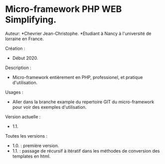 # Micro-framework PHP WEB Simplifying.

Auteur: 
*Chevrier Jean-Christophe.
*Etudiant à Nancy à l'université de lorraine en France.

Création :
* Début 2020.

Description : 
* Micro-framework entièrement en PHP, professionel,
et pratique d'utilisation.  

Usages : 
* Aller dans la branche example du repertoire GIT du 
micro-framework pour voir des exemples d'utilisation. 

Version actuelle : 
* 1.1.

Toutes les versions : 
* 1.0. : première version.
* 1.1. : passage de récursif à itératif dans les méthodes de conversion des templates en html.
